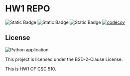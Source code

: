 # HW1 REPO 
![Static Badge](https://img.shields.io/badge/language-python-blue) 
![Static Badge](https://img.shields.io/badge/bsd-2-clause)
![Static Badge](https://img.shields.io/badge/platform-linux-blue)
[![codecov](https://codecov.io/gh/510-s-Mickey/HW1/graph/badge.svg?token=A58M5W2749)](https://codecov.io/gh/510-s-Mickey/HW1)
## License

![Python application](https://github.com/510-s-Mickey/HW1/actions/workflows/python-app.yml/badge.svg)



This project is licensed under the BSD-2-Clause License. 


This is HW1 OF CSC 510.
